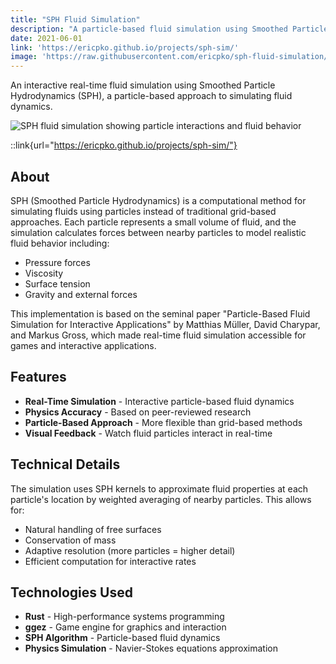 ```yaml
---
title: "SPH Fluid Simulation"
description: "A particle-based fluid simulation using Smoothed Particle Hydrodynamics, implemented in Rust with ggez."
date: 2021-06-01
link: 'https://ericpko.github.io/projects/sph-sim/'
image: 'https://raw.githubusercontent.com/ericpko/sph-fluid-simulation/main/resources/sph-sim.gif'
---
```


An interactive real-time fluid simulation using Smoothed Particle Hydrodynamics (SPH), a particle-based approach to simulating fluid dynamics.

![SPH fluid simulation showing particle interactions and fluid behavior](https://raw.githubusercontent.com/ericpko/sph-fluid-simulation/main/resources/sph-sim.gif)

::link{url="https://ericpko.github.io/projects/sph-sim/"}

## About

SPH (Smoothed Particle Hydrodynamics) is a computational method for simulating fluids using particles instead of traditional grid-based approaches. Each particle represents a small volume of fluid, and the simulation calculates forces between nearby particles to model realistic fluid behavior including:

- Pressure forces
- Viscosity
- Surface tension
- Gravity and external forces

This implementation is based on the seminal paper "Particle-Based Fluid Simulation for Interactive Applications" by Matthias Müller, David Charypar, and Markus Gross, which made real-time fluid simulation accessible for games and interactive applications.

## Features

- **Real-Time Simulation** - Interactive particle-based fluid dynamics
- **Physics Accuracy** - Based on peer-reviewed research
- **Particle-Based Approach** - More flexible than grid-based methods
- **Visual Feedback** - Watch fluid particles interact in real-time

## Technical Details

The simulation uses SPH kernels to approximate fluid properties at each particle's location by weighted averaging of nearby particles. This allows for:

- Natural handling of free surfaces
- Conservation of mass
- Adaptive resolution (more particles = higher detail)
- Efficient computation for interactive rates

## Technologies Used

- **Rust** - High-performance systems programming
- **ggez** - Game engine for graphics and interaction
- **SPH Algorithm** - Particle-based fluid dynamics
- **Physics Simulation** - Navier-Stokes equations approximation
